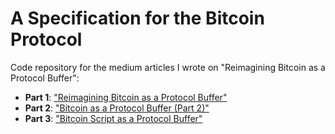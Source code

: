 # A Specification for the Bitcoin Protocol

Code repository for the medium articles I wrote on "Reimagining Bitcoin as a Protocol Buffer":

- __Part 1__: ["Reimagining Bitcoin as a Protocol Buffer"](https://medium.com/@zeptochain/reimagining-bitcoin-as-a-protocol-buffer-2d0d5d79a3c#.ko6bstxjl)
- __Part 2__: ["Bitcoin as a Protocol Buffer (Part 2)"](https://medium.com/@zeptochain/bitcoin-as-a-protocol-buffer-part-2-c78b37f8e6e5#.5h97gd4k8)
- __Part 3__: ["Bitcoin Script as a Protocol Buffer"](https://medium.com/@zeptochain/reimagining-bitcoin-as-a-protocol-buffer-2d0d5d79a3c#.ko6bstxjl)
